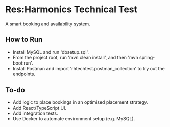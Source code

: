 # Res:Harmonics Technical Test

A smart booking and availability system.

## How to Run

* Install MySQL and run 'dbsetup.sql'.
* From the project root, run 'mvn clean install', and then 'mvn spring-boot:run'.
* Install Postman and import 'rhtechtest.postman_collection' to try out the endpoints.

## To-do

* Add logic to place bookings in an optimised placement strategy.
* Add React/TypeScript UI.
* Add integration tests.
* Use Docker to automate environment setup (e.g. MySQL).